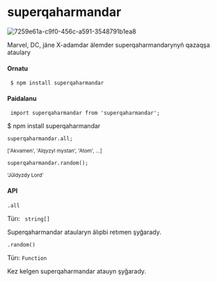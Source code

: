 # superqaharmandar

![7259e61a-c9f0-456c-a591-3548791b1ea8](https://user-images.githubusercontent.com/117017533/215943207-39826cbd-f418-43a2-8124-cc4e14236ac2.jpeg)


Marvel, DC, jäne X-adamdar älemder superqaharmandarynyñ qazaqşa ataulary


#### Ornatu

<code> $ npm install superqaharmandar </code>

#### Paidalanu

<code> import superqaharmandar from 'superqaharmandar'; </code>

$ npm install superqaharmandar

<code>superqaharmandar.all;</code>

<sub>     ['Akvamen', 'Alqyzyl mystan', 'Atom', …]</sub>

<code>superqaharmandar.random();</code>

<sub>     'Jūldyzdy Lord'</sub>
  

#### API

<code>.all</code>

Türı: <code> string[]</code>

Superqaharmandar ataularyn älıpbi retımen şyğarady.



<code>.random()</code>

Türı: <code>Function</code>

Kez kelgen superqaharmandar atauyn şyğarady.
